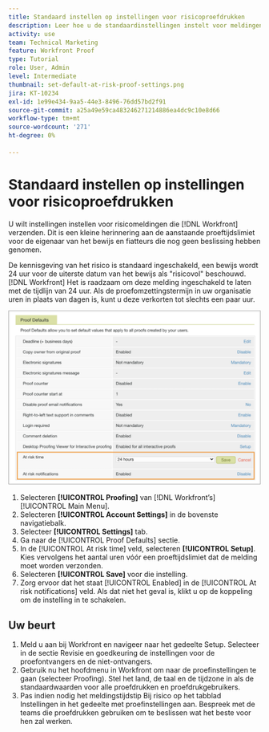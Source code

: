 ```yaml
---
title: Standaard instellen op instellingen voor risicoproefdrukken
description: Leer hoe u de standaardinstellingen instelt voor meldingen met een risicobewijs als onderdeel van de proefdrukinstellingen.
activity: use
team: Technical Marketing
feature: Workfront Proof
type: Tutorial
role: User, Admin
level: Intermediate
thumbnail: set-default-at-risk-proof-settings.png
jira: KT-10234
exl-id: 1e99e434-9aa5-44e3-8496-76dd57bd2f91
source-git-commit: a25a49e59ca483246271214886ea4dc9c10e8d66
workflow-type: tm+mt
source-wordcount: '271'
ht-degree: 0%

---
```


# Standaard instellen op instellingen voor risicoproefdrukken

U wilt instellingen instellen voor risicomeldingen die [!DNL Workfront] verzenden. Dit is een kleine herinnering aan de aanstaande proeftijdslimiet voor de eigenaar van het bewijs en fiatteurs die nog geen beslissing hebben genomen.

De kennisgeving van het risico is standaard ingeschakeld, een bewijs wordt 24 uur voor de uiterste datum van het bewijs als &quot;risicovol&quot; beschouwd. [!DNL Workfront] Het is raadzaam om deze melding ingeschakeld te laten met de tijdlijn van 24 uur. Als de proefomzettingstermijn in uw organisatie uren in plaats van dagen is, kunt u deze verkorten tot slechts een paar uur.

![Proefinstellingen voor risicomeldingen](assets/proof-system-setups-at-risk-default-1.png)

1. Selecteren **[!UICONTROL Proofing]** van [!DNL Workfront’s] [!UICONTROL Main Menu].
1. Selecteren **[!UICONTROL Account Settings]** in de bovenste navigatiebalk.
1. Selecteer **[!UICONTROL Settings]** tab.
1. Ga naar de [!UICONTROL Proof Defaults] sectie.
1. In de [!UICONTROL At risk time] veld, selecteren **[!UICONTROL Setup]**. Kies vervolgens het aantal uren vóór een proeftijdslimiet dat de melding moet worden verzonden.
1. Selecteren **[!UICONTROL Save]** voor die instelling.
1. Zorg ervoor dat het staat [!UICONTROL Enabled] in de [!UICONTROL At risk notifications] veld. Als dat niet het geval is, klikt u op de koppeling om de instelling in te schakelen.

## Uw beurt

1. Meld u aan bij Workfront en navigeer naar het gedeelte Setup. Selecteer in de sectie Revisie en goedkeuring de instellingen voor de proefontvangers en de niet-ontvangers.
1. Gebruik nu het hoofdmenu in Workfront om naar de proefinstellingen te gaan (selecteer Proofing). Stel het land, de taal en de tijdzone in als de standaardwaarden voor alle proefdrukken en proefdrukgebruikers.
1. Pas indien nodig het meldingstijdstip Bij risico op het tabblad Instellingen in het gedeelte met proefinstellingen aan. Bespreek met de teams die proefdrukken gebruiken om te beslissen wat het beste voor hen zal werken.

<!--
Lean More URLs
-->

